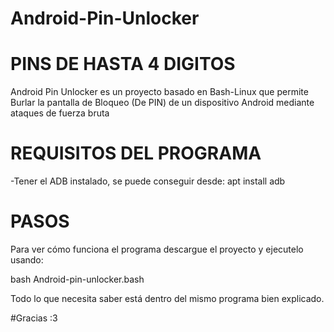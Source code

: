 
# Android-Pin-Unlocker
# PINS DE HASTA 4 DIGITOS

Android Pin Unlocker es un proyecto basado en Bash-Linux que permite
Burlar la pantalla de Bloqueo (De PIN) de un dispositivo Android mediante
ataques de fuerza bruta

# REQUISITOS DEL PROGRAMA

-Tener el ADB instalado, se puede conseguir desde:
apt install adb

# PASOS
Para ver cómo funciona el programa descargue el proyecto y
ejecutelo usando:

bash Android-pin-unlocker.bash

Todo lo que necesita saber está dentro del mismo programa bien
explicado.

#Gracias :3
